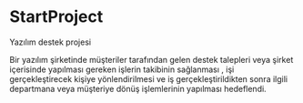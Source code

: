 # StartProject
Yazılım destek projesi

Bir yazılım şirketinde müşteriler tarafından gelen destek talepleri veya şirket içerisinde yapılması gereken işlerin takibinin sağlanması , işi gerçekleştirecek kişiye yönlendirilmesi ve iş gerçekleştirildikten sonra ilgili departmana veya müşteriye dönüş işlemlerinin yapılması hedeflendi.
